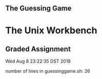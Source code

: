 ## The Guessing Game 
# The Unix Workbench
## Graded Assignment
Wed Aug  8 23:22:35 DST 2018

 number of lines in guessinggame.sh: 
26
